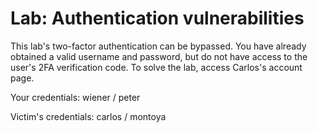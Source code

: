 # Lab: Authentication vulnerabilities

This lab's two-factor authentication can be bypassed.
You have already obtained a valid username and password, but do not have access to the user's 2FA verification code.
To solve the lab, access Carlos's account page.

Your credentials: wiener / peter

Victim's credentials: carlos / montoya
